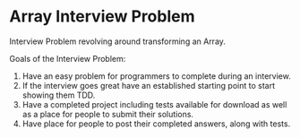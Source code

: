 # Array Interview Problem
Interview Problem revolving around transforming an Array.

Goals of the Interview Problem:
 1. Have an easy problem for programmers to complete during an interview.
 2. If the interview goes great have an established starting point to start showing them TDD.
 3. Have a completed project including tests available for download as well as a place for people to submit their solutions. 
 4. Have  place for people to post their completed answers, along with tests. 
